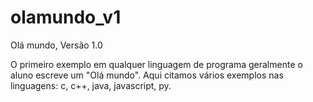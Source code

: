 # olamundo_v1
Olá mundo, Versão 1.0

O primeiro exemplo em qualquer linguagem de programa geralmente o aluno escreve um "Olá mundo".
Aqui citamos vários exemplos nas linguagens: c, c++, java, javascript, py.
